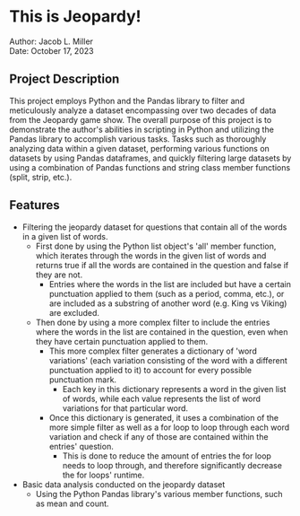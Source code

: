 # This is Jeopardy!
Author: Jacob L. Miller<br>
Date: October 17, 2023
## Project Description
This project employs Python and the Pandas library to filter and meticulously analyze a dataset encompassing over two decades of data from the Jeopardy game show. The overall purpose of this project is to demonstrate the author's abilities in scripting in Python and utilizing the Pandas library to accomplish various tasks. Tasks such as thoroughly analyzing data within a given dataset, performing various functions on datasets by using Pandas dataframes, and quickly filtering large datasets by using a combination of Pandas functions and string class member functions (split, strip, etc.).
## Features
   - Filtering the jeopardy dataset for questions that contain all of the words in a given list of words.
     - First done by using the Python list object's 'all' member function, which iterates through the words in the given list of words and returns true if all the words are contained in the question and false if they are not.
       - Entries where the words in the list are included but have a certain punctuation applied to them (such as a period, comma, etc.), or are included as a substring of another word (e.g. King vs Viking) are excluded.
     - Then done by using a more complex filter to include the entries where the words in the list are contained in the question, even when they have certain punctuation applied to them.
       - This more complex filter generates a dictionary of 'word variations' (each variation consisting of the word with a different punctuation applied to it) to account for every possible punctuation mark.
         - Each key in this dictionary represents a word in the given list of words, while each value represents the list of word variations for that particular word.
       - Once this dictionary is generated, it uses a combination of the more simple filter as well as a for loop to loop through each word variation and check if any of those are contained within the entries' question.
         - This is done to reduce the amount of entries the for loop needs to loop through, and therefore significantly decrease the for loops' runtime.
   - Basic data analysis conducted on the jeopardy dataset
     - Using the Python Pandas library's various member functions, such as mean and count.